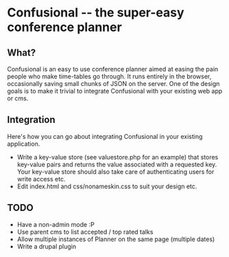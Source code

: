Confusional -- the super-easy conference planner
================================================

What?
-----

Confusional is an easy to use conference planner aimed at easing the
pain people who make time-tables go through. It runs entirely in the
browser, occasionally saving small chunks of JSON on the server.
One of the design goals is to make it trivial to integrate
Confusional with your existing web app or cms.

Integration
-----------

Here's how you can go about integrating Confusional in your
existing application.

* Write a key-value store (see valuestore.php for an example) that
  stores key-value pairs and returns the value associated with a
  requested key. Your key-value store should also take care of
  authenticating users for write access etc.
* Edit index.html and css/nonameskin.css to suit your design etc.

TODO
----

* Have a non-admin mode :P
* Use parent cms to list accepted / top rated talks
* Allow multiple instances of Planner on the same page
  (multiple dates)
* Write a drupal plugin
